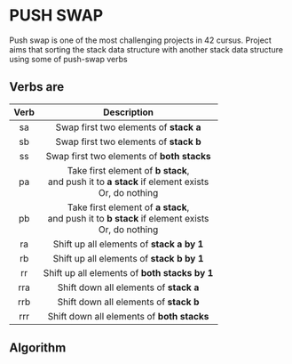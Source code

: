# PUSH SWAP
Push swap is one of the most challenging projects in 42 cursus.
Project aims that sorting the stack data structure with another stack data structure
using some of push-swap verbs

## Verbs are
| Verb | Description |
| :--: | :---------: |
| sa   | Swap first two elements of **stack a** |
| sb   | Swap first two elements of **stack b** |
| ss   | Swap first two elements of **both stacks** |
| pa   | Take first element of **b stack**, <br /> and push it to **a stack** if element exists <br /> Or, do nothing |
| pb   | Take first element of **a stack**, <br /> and push it to **b stack** if element exists <br /> Or, do nothing |
| ra   | Shift up all elements of **stack a by 1** |
| rb   | Shift up all elements of **stack b by 1** |
| rr   | Shift up all elements of **both stacks by 1** |
| rra  | Shift down all elements of **stack a** |
| rrb  | Shift down all elements of **stack b** |
| rrr  | Shift down all elements of **both stacks** |

## Algorithm